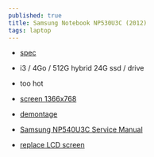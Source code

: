 ```yaml
---
published: true
title: Samsung Notebook NP530U3C (2012)
tags: laptop
---
```


- [spec](https://www.samsung.com/us/business/support/owners/product/series-5-notebook-np530u3c/)

- i3 / 4Go / 512G hybrid 24G ssd / drive 
- too hot
- [screen 1366x768](https://www.laptopscreen.com/English/model/Samsung/NP530U3C~SERIES/)

- [demontage](https://www.youtube.com/watch?v=Awg1ONCVLZk)
- [Samsung NP540U3C Service Manual](https://www.manualslib.com/manual/884572/Samsung-Np540u3c.html)
- [replace LCD screen ](https://www.youtube.com/watch?v=CONvDXT2_6o)